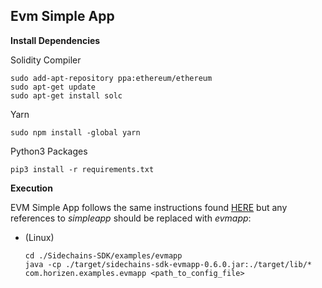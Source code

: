 **Evm Simple App**
---------

**Install Dependencies**

Solidity Compiler
```
sudo add-apt-repository ppa:ethereum/ethereum
sudo apt-get update
sudo apt-get install solc
```

Yarn
```
sudo npm install -global yarn
```

Python3 Packages
```
pip3 install -r requirements.txt
```

**Execution**

EVM Simple App follows the same instructions found [HERE](../simpleapp/README.md) but any references to
*simpleapp* should be replaced with *evmapp*:

* (Linux)
    ```
    cd ./Sidechains-SDK/examples/evmapp
    java -cp ./target/sidechains-sdk-evmapp-0.6.0.jar:./target/lib/* com.horizen.examples.evmapp <path_to_config_file>
    ```